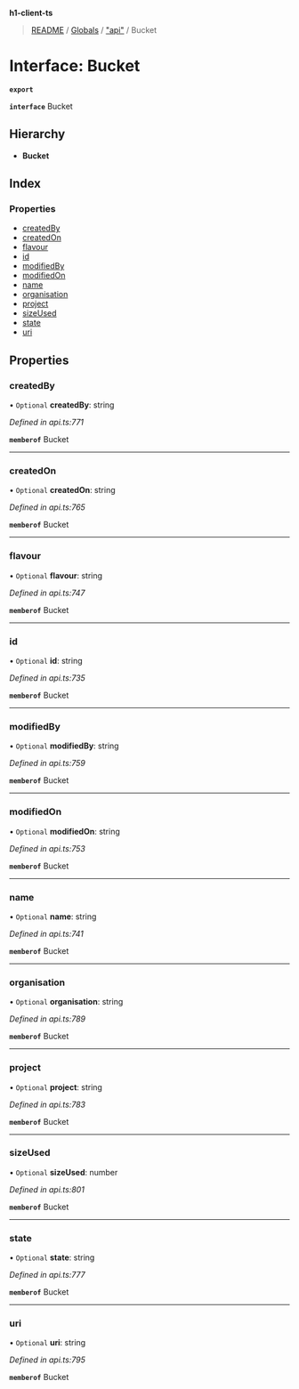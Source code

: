 **h1-client-ts**

> [README](../README.md) / [Globals](../globals.md) / ["api"](../modules/_api_.md) / Bucket

# Interface: Bucket

**`export`** 

**`interface`** Bucket

## Hierarchy

* **Bucket**

## Index

### Properties

* [createdBy](_api_.bucket.md#createdby)
* [createdOn](_api_.bucket.md#createdon)
* [flavour](_api_.bucket.md#flavour)
* [id](_api_.bucket.md#id)
* [modifiedBy](_api_.bucket.md#modifiedby)
* [modifiedOn](_api_.bucket.md#modifiedon)
* [name](_api_.bucket.md#name)
* [organisation](_api_.bucket.md#organisation)
* [project](_api_.bucket.md#project)
* [sizeUsed](_api_.bucket.md#sizeused)
* [state](_api_.bucket.md#state)
* [uri](_api_.bucket.md#uri)

## Properties

### createdBy

• `Optional` **createdBy**: string

*Defined in api.ts:771*

**`memberof`** Bucket

___

### createdOn

• `Optional` **createdOn**: string

*Defined in api.ts:765*

**`memberof`** Bucket

___

### flavour

• `Optional` **flavour**: string

*Defined in api.ts:747*

**`memberof`** Bucket

___

### id

• `Optional` **id**: string

*Defined in api.ts:735*

**`memberof`** Bucket

___

### modifiedBy

• `Optional` **modifiedBy**: string

*Defined in api.ts:759*

**`memberof`** Bucket

___

### modifiedOn

• `Optional` **modifiedOn**: string

*Defined in api.ts:753*

**`memberof`** Bucket

___

### name

• `Optional` **name**: string

*Defined in api.ts:741*

**`memberof`** Bucket

___

### organisation

• `Optional` **organisation**: string

*Defined in api.ts:789*

**`memberof`** Bucket

___

### project

• `Optional` **project**: string

*Defined in api.ts:783*

**`memberof`** Bucket

___

### sizeUsed

• `Optional` **sizeUsed**: number

*Defined in api.ts:801*

**`memberof`** Bucket

___

### state

• `Optional` **state**: string

*Defined in api.ts:777*

**`memberof`** Bucket

___

### uri

• `Optional` **uri**: string

*Defined in api.ts:795*

**`memberof`** Bucket
